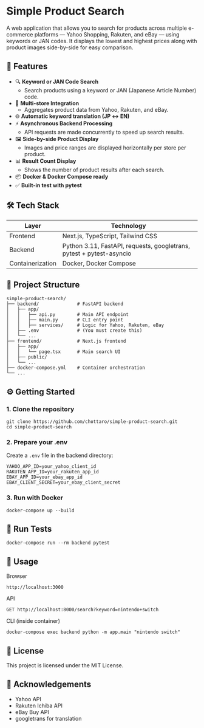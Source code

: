 # Simple Product Search

A web application that allows you to search for products across multiple e-commerce platforms — Yahoo Shopping, Rakuten, and eBay — using keywords or JAN codes. It displays the lowest and highest prices along with product images side-by-side for easy comparison.

## 🚀 Features

- 🔍 **Keyword or JAN Code Search**
  - Search products using a keyword or JAN (Japanese Article Number) code.
- 🏬 **Multi-store Integration**
  - Aggregates product data from Yahoo, Rakuten, and eBay.
- 🌐 **Automatic keyword translation (JP ↔ EN)**
- ⚡ **Asynchronous Backend Processing**
  - API requests are made concurrently to speed up search results.
- 🖼️ **Side-by-side Product Display**
  - Images and price ranges are displayed horizontally per store per product.
- 📊 **Result Count Display**
  - Shows the number of product results after each search.
- 📦 **Docker & Docker Compose ready**
- ✅ **Built-in test with pytest**

## 🛠️ Tech Stack

| Layer  | Technology |
| ------------- | ------------- |
| Frontend  | Next.js, TypeScript, Tailwind CSS  |
| Backend | Python 3.11, FastAPI, requests, googletrans, pytest + pytest-asyncio  |
| Containerization  | Docker, Docker Compose  |

## 📂 Project Structure

```
simple-product-search/
├── backend/              # FastAPI backend
│   ├── app/
│   │   ├── api.py        # Main API endpoint
│   │   ├── main.py       # CLI entry point
│   │   ├── services/     # Logic for Yahoo, Rakuten, eBay
│   ├── .env              # (You must create this)
│   └── ...
├── frontend/             # Next.js frontend
│   ├── app/
│   │   └── page.tsx      # Main search UI
│   ├── public/
│   └── ...
├── docker-compose.yml    # Container orchestration
└── ...
```

## ⚙️ Getting Started

### 1. Clone the repository

```
git clone https://github.com/chottaro/simple-product-search.git
cd simple-product-search
```

### 2. Prepare your .env
Create a `.env` file in the backend directory:

```
YAHOO_APP_ID=your_yahoo_client_id
RAKUTEN_APP_ID=your_rakuten_app_id
EBAY_APP_ID=your_ebay_app_id
EBAY_CLIENT_SECRET=your_ebay_client_secret
```

### 3. Run with Docker
```
docker-compose up --build
```

## 🧪 Run Tests
```
docker-compose run --rm backend pytest
```
## 📘 Usage
Browser
```
http://localhost:3000
```

API
```
GET http://localhost:8000/search?keyword=nintendo+switch
```

CLI (inside container)
```
docker-compose exec backend python -m app.main "nintendo switch"
```

## 🔐 License
This project is licensed under the MIT License.

## 🙏 Acknowledgements
- Yahoo API
- Rakuten Ichiba API
- eBay Buy API
- googletrans for translation